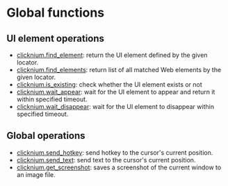 
# Global functions 

## UI element operations 
- [clicknium.find_element](./find_element.md): return the UI element defined by the given locator.  
- [clicknium.find_elements](./find_elements.md): return list of all matched Web elements by the given locator.
- [clicknium.is_existing](./is_existing.md): check whether the UI element exists or not
- [clicknium.wait_appear](./wait_appear.md): wait for the UI element to appear and return it within specified timeout.
- [clicknium.wait_disappear](./wait_disappear.md): wait for the UI element to disappear within specified timeout.


## Global operations
- [clicknium.send_hotkey](./send_hotkey.md): send hotkey to the cursor's current position.
- [clicknium.send_text](./send_text.md): send text to  the cursor's current position.
- [clicknium.get_screenshot](./get_screenshot.md): saves a screenshot of the current window to an image file.